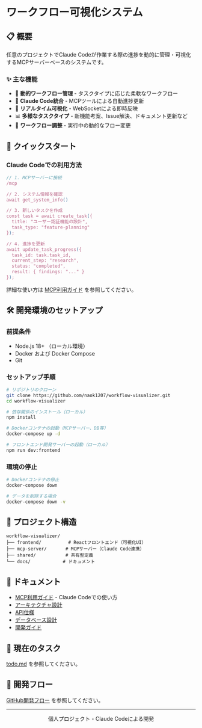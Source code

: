 # ワークフロー可視化システム

## 📋 概要

任意のプロジェクトでClaude Codeが作業する際の進捗を動的に管理・可視化するMCPサーバーベースのシステムです。

### ✨ 主な機能

- 🎯 **動的ワークフロー管理** - タスクタイプに応じた柔軟なワークフロー
- 🤖 **Claude Code統合** - MCPツールによる自動進捗更新
- 🔄 **リアルタイム可視化** - WebSocketによる即時反映
- 📊 **多様なタスクタイプ** - 新機能考案、Issue解決、ドキュメント更新など
- 🔀 **ワークフロー調整** - 実行中の動的なフロー変更

## 🚀 クイックスタート

### Claude Codeでの利用方法

```typescript
// 1. MCPサーバーに接続
/mcp

// 2. システム情報を確認
await get_system_info()

// 3. 新しいタスクを作成
const task = await create_task({
  title: "ユーザー認証機能の設計",
  task_type: "feature-planning"
});

// 4. 進捗を更新
await update_task_progress({
  task_id: task.task_id,
  current_step: "research",
  status: "completed",
  result: { findings: "..." }
});
```

詳細な使い方は [MCP利用ガイド](docs/mcp-usage/getting-started.md) を参照してください。

## 🛠️ 開発環境のセットアップ

### 前提条件

- Node.js 18+ （ローカル環境）
- Docker および Docker Compose
- Git

### セットアップ手順

```bash
# リポジトリのクローン
git clone https://github.com/naok1207/workflow-visualizer.git
cd workflow-visualizer

# 依存関係のインストール（ローカル）
npm install

# Dockerコンテナの起動（MCPサーバー、DB等）
docker-compose up -d

# フロントエンド開発サーバーの起動（ローカル）
npm run dev:frontend
```

### 環境の停止

```bash
# Dockerコンテナの停止
docker-compose down

# データを削除する場合
docker-compose down -v
```

## 📁 プロジェクト構造

```
workflow-visualizer/
├── frontend/          # Reactフロントエンド（可視化UI）
├── mcp-server/       # MCPサーバー（Claude Code連携）
├── shared/           # 共有型定義
└── docs/            # ドキュメント
```

## 📖 ドキュメント

- [MCP利用ガイド](docs/mcp-usage/) - Claude Codeでの使い方
- [アーキテクチャ設計](ARCHITECTURE.md)
- [API仕様](API_SPEC.md)
- [データベース設計](DATABASE_SCHEMA.md)
- [開発ガイド](docs/development/)

## 🎯 現在のタスク

[todo.md](todo.md) を参照してください。

## 🤝 開発フロー

[GitHub開発フロー](docs/development/git-workflow.md) を参照してください。

---

<p align="center">個人プロジェクト - Claude Codeによる開発</p>

